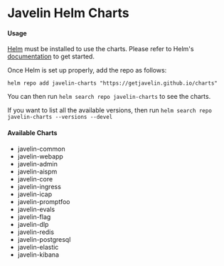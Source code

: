 # Javelin Helm Charts

#### Usage

[Helm](https://helm.sh/) must be installed to use the charts. Please refer to Helm's [documentation](https://helm.sh/docs/) to get started.

Once Helm is set up properly, add the repo as follows:

```code
helm repo add javelin-charts "https://getjavelin.github.io/charts"
```

You can then run `helm search repo javelin-charts` to see the charts.

If you want to list all the available versions, then run `helm search repo javelin-charts --versions --devel`

#### Available Charts

* javelin-common
* javelin-webapp
* javelin-admin
* javelin-aispm
* javelin-core
* javelin-ingress
* javelin-icap
* javelin-promptfoo
* javelin-evals
* javelin-flag
* javelin-dlp
* javelin-redis
* javelin-postgresql
* javelin-elastic
* javelin-kibana